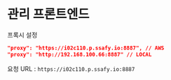 # 관리 프론트엔드

프록시 설정

```JSON
"proxy": "https://i02c110.p.ssafy.io:8887", // AWS
"proxy": "http://192.168.100.66:8887" // LOCAL
```

요청 URL : `https://i02c110.p.ssafy.io:8887`
